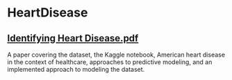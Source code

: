 # HeartDisease

## [Identifying Heart Disease.pdf](https://github.com/bilan604/HeartDisease/blob/main/Identifying%20Heart%20Disease.pdf)
A paper covering the dataset, the Kaggle notebook, American heart disease in the context of healthcare, approaches to predictive modeling, and an implemented approach to modeling the dataset.


